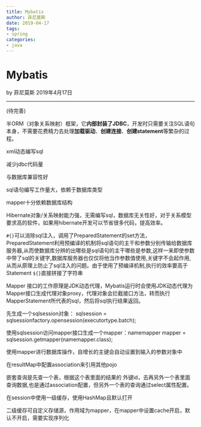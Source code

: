 ```yaml
---
title: Mybatis
author: 菲尼莫斯
date: 2019-04-17
tags:
- spring
categories:
- java
---
```


# Mybatis

by 菲尼莫斯 2019年4月17日

---

(待完善)

半ORM（对象关系映射）框架，它**内部封装了JDBC**，开发时只需要关注SQL语句本身，不需要花费精力去处理**加载驱动**、**创建连接**、**创建statement**等繁杂的过程。

xml动态编写sql

减少jdbc代码量

与数据库兼容性好

sql语句编写工作量大，依赖于数据库类型

mapper十分依赖数据库结构

Hibernate对象/关系映射能力强，无需编写sql，数据库无关性好，对于关系模型要求高的软件，如果用hibernate开发可以节省很多代码，提高效率。

`#{}`可以消除sql注入，调用了PreparedStatement的set方法， PreparedStatement利用预编译的机制将sql语句的主干和参数分别传输给数据库服务器,从而使数据库分辨的出哪些是sql语句的主干哪些是参数,这样一来即使参数中带了sql的关键字,数据库服务器也仅仅将他当作参数值使用,关键字不会起作用,从而从原理上防止了sql注入的问题。由于使用了预编译机制,执行的效率要高于Statement
`${}`直接拼接了字符串

Mapper 接口的工作原理是JDK动态代理，Mybatis运行时会使用JDK动态代理为Mapper接口生成代理对象proxy，代理对象会拦截接口方法，转而执行MapperStatement所代表的sql，然后将sql执行结果返回。


先生成一个sqlsession对象： sqlsession = sqlsessionfactory.opensession(executortype.batch);

使用sqlsession访问mapper接口生成一个mapper：namemapper mapper = sqlsession.getmapper(namemapper.class);

使用mapper进行数据库操作，自增长的主键会自动设置到输入的参数对象中

在resultMap中配置association来引用其他pojo

嵌套查询是先查一个表，根据这个表里面的结果的 外键id，去再另外一个表里面查询数据,也是通过association配置，但另外一个表的查询通过select属性配置。

在session中使用一级缓存，使用HashMap且默认打开

二级缓存可自定义存储源，作用域为mapper，在mapper中设置cache开启，默认不开启，需要实现序列化
